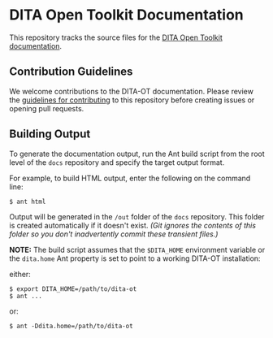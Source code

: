 # DITA Open Toolkit Documentation

This repository tracks the source files for the [DITA Open Toolkit documentation](http://dita-ot.github.io/2.0/). 


## Contribution Guidelines

We welcome contributions to the DITA-OT documentation. Please review the [guidelines for contributing](CONTRIBUTING.md) to this repository before creating issues or opening pull requests. 


## Building Output

To generate the documentation output, run the Ant build script from the root level of the `docs` repository and specify the target output format. 

For example, to build HTML output, enter the following on the command line:

    $ ant html

Output will be generated in the `/out` folder of the `docs` repository. This folder is created automatically if it doesn't exist. _(Git ignores the contents of this folder so you don't inadvertently commit these transient files.)_

**NOTE:** The build script assumes that the `$DITA_HOME` environment variable or the `dita.home` Ant property is set to point to a working DITA-OT installation:

either:

    $ export DITA_HOME=/path/to/dita-ot
    $ ant ...

or:

    $ ant -Ddita.home=/path/to/dita-ot


